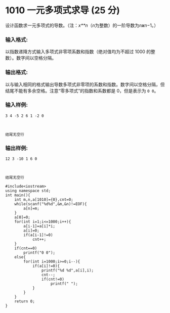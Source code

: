 # 1010 一元多项式求导 (25 分)

设计函数求一元多项式的导数。（注：*x**n*（*n*为整数）的一阶导数为*n**x**n*−1。）

### 输入格式:

以指数递降方式输入多项式非零项系数和指数（绝对值均为不超过 1000 的整数）。数字间以空格分隔。

### 输出格式:

以与输入相同的格式输出导数多项式非零项的系数和指数。数字间以空格分隔，但结尾不能有多余空格。注意“零多项式”的指数和系数都是 0，但是表示为 `0 0`。

### 输入样例:

```in
3 4 -5 2 6 1 -2 0



结尾无空行
```

### 输出样例:

```out
12 3 -10 1 6 0



结尾无空行
```

```
#include<iostream>
using namespace std;
int main(){
    int m,n,a[1010]={0},cnt=0;
    while(scanf("%d%d",&m,&n)!=EOF){
        a[n]=m;
    }
    a[0]=0;
    for(int i=1;i<=1000;i++){
        a[i-1]=a[i]*i;
        a[i]=0;
        if(a[i-1]!=0)
            cnt++;
    }
    if(cnt==0)
        printf("0 0");
    else{
        for(int i=1000;i>=0;i--){
            if(a[i]!=0){
                printf("%d %d",a[i],i);
                cnt--;
                if(cnt!=0)
                    printf(" ");
            }
        }
    }
    return 0;
}
```

